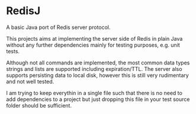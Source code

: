 # RedisJ
A basic Java port of Redis server protocol.

This projects aims at implementing the server side of Redis in plain Java 
without any further dependencies mainly for testing purposes, e.g. unit tests.

Although not all commands are implemented, the most common data types strings and lists
are supported including expiration/TTL. The server also supports persisting data to
local disk, however this is still very rudimentary and not well tested.

I am trying to keep everythin in a single file such that there is no need to add 
dependencies to a project but just dropping this file in your test source folder
should be sufficient.
 

